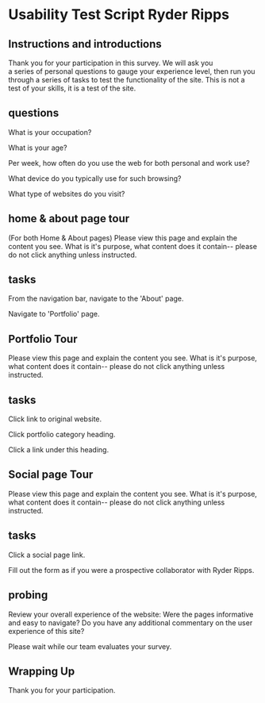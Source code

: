 # Usability Test Script Ryder Ripps 

## Instructions and introductions
Thank you for your participation in this survey. We will ask you  
a series of personal questions to gauge your experience level, then 
run you through a series of tasks to test the functionality of the site.
This is not a test of your skills, it is a test of the site.

## questions
What is your occupation?

What is your age?

Per week, how often do you use the web for both personal and work use?

What device do you typically use for such browsing?

What type of websites do you visit?


## home & about page tour
(For both Home & About pages)
Please view this page and explain the content you see.  What is it's purpose,
what content does it contain-- please do not click anything unless instructed.

## tasks
From the navigation bar, navigate to the 'About' page.

Navigate to 'Portfolio' page.

## Portfolio Tour
Please view this page and explain the content you see.  What is it's purpose,
what content does it contain-- please do not click anything unless instructed.

## tasks
Click link to original website.

Click portfolio category heading.

Click a link under this heading.  

## Social page Tour
Please view this page and explain the content you see.  What is it's purpose,
what content does it contain-- please do not click anything unless instructed.

## tasks
Click a social page link.

Fill out the form as if you were a prospective collaborator with Ryder Ripps.  

## probing
Review your overall experience of the website: 
Were the pages informative and easy to navigate?
Do you have any additional commentary on the user experience of this site?

Please wait while our team evaluates your survey.

## Wrapping Up
Thank you for your participation.


